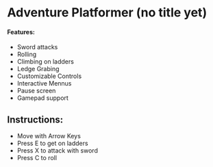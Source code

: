# Adventure Platformer (no title yet)
#### Features:
- Sword attacks
- Rolling
- Climbing on ladders
- Ledge Grabing
- Customizable Controls
- Interactive Mennus
- Pause screen
- Gamepad support

## Instructions:
- Move with Arrow Keys
- Press E to get on ladders
- Press X to attack with sword
- Press C to roll
